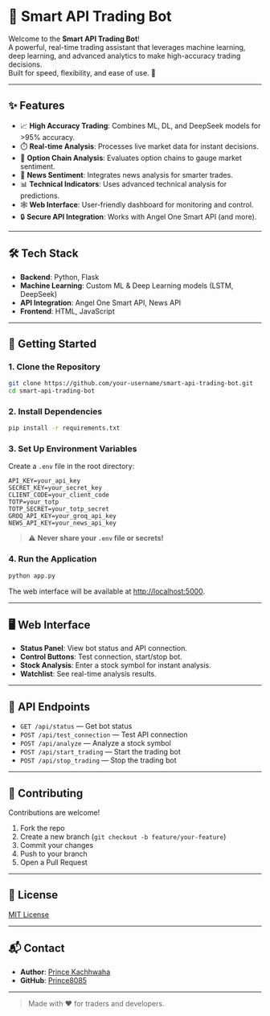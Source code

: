 # 🤖 Smart API Trading Bot

Welcome to the **Smart API Trading Bot**!  
A powerful, real-time trading assistant that leverages machine learning, deep learning, and advanced analytics to make high-accuracy trading decisions.  
Built for speed, flexibility, and ease of use. 🚀

---

## ✨ Features

- 📈 **High Accuracy Trading**: Combines ML, DL, and DeepSeek models for >95% accuracy.
- ⏱️ **Real-time Analysis**: Processes live market data for instant decisions.
- 🧠 **Option Chain Analysis**: Evaluates option chains to gauge market sentiment.
- 📰 **News Sentiment**: Integrates news analysis for smarter trades.
- 📊 **Technical Indicators**: Uses advanced technical analysis for predictions.
- 🕸️ **Web Interface**: User-friendly dashboard for monitoring and control.
- 🔒 **Secure API Integration**: Works with Angel One Smart API (and more).

---

## 🛠️ Tech Stack

- **Backend**: Python, Flask
- **Machine Learning**: Custom ML & Deep Learning models (LSTM, DeepSeek)
- **API Integration**: Angel One Smart API, News API
- **Frontend**: HTML, JavaScript

---

## 🚀 Getting Started

### 1. Clone the Repository

```bash
git clone https://github.com/your-username/smart-api-trading-bot.git
cd smart-api-trading-bot
```

### 2. Install Dependencies

```bash
pip install -r requirements.txt
```

### 3. Set Up Environment Variables

Create a `.env` file in the root directory:

```
API_KEY=your_api_key
SECRET_KEY=your_secret_key
CLIENT_CODE=your_client_code
TOTP=your_totp
TOTP_SECRET=your_totp_secret
GROQ_API_KEY=your_groq_api_key
NEWS_API_KEY=your_news_api_key
```

> ⚠️ **Never share your `.env` file or secrets!**

### 4. Run the Application

```bash
python app.py
```

The web interface will be available at [http://localhost:5000](http://localhost:5000).

---

## 🖥️ Web Interface

- **Status Panel**: View bot status and API connection.
- **Control Buttons**: Test connection, start/stop bot.
- **Stock Analysis**: Enter a stock symbol for instant analysis.
- **Watchlist**: See real-time analysis results.

---

## 📡 API Endpoints

- `GET /api/status` — Get bot status
- `POST /api/test_connection` — Test API connection
- `POST /api/analyze` — Analyze a stock symbol
- `POST /api/start_trading` — Start the trading bot
- `POST /api/stop_trading` — Stop the trading bot

---

## 🤝 Contributing

Contributions are welcome!  
1. Fork the repo
2. Create a new branch (`git checkout -b feature/your-feature`)
3. Commit your changes
4. Push to your branch
5. Open a Pull Request

---

## 📄 License

[MIT License](LICENSE)

---

## 📬 Contact

- **Author**: [Prince Kachhwaha](mailto:kachhwahaprince@gmail.com)
- **GitHub**: [Prince8085](https://github.com/Prince8085)

---

> Made with ❤️ for traders and developers.
